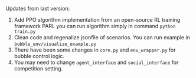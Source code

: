 Updates from last version:
1. Add PPO algorithm implementation from an open-source RL training framework PARL
you can run algorithm simply in command `python train.py`
2. Clean code and regenalize jsonfile of scenarios. You can run example in `bubble_env/visualize_example.py`
3. There have been some changes in `core.py` and `env_wrapper.py` for bubble control logic.
4. You may need to change `agent_interface` and `social_interface` for competition setting.